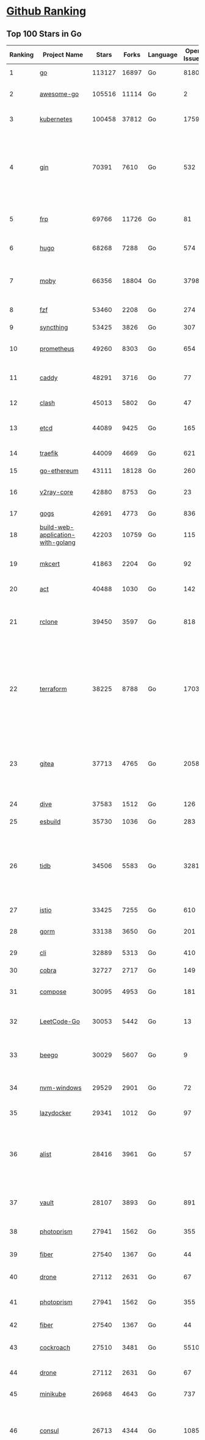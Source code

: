 [Github Ranking](../README.md)
==========

## Top 100 Stars in Go

| Ranking | Project Name | Stars | Forks | Language | Open Issues | Description | Last Commit |
| ------- | ------------ | ----- | ----- | -------- | ----------- | ----------- | ----------- |
| 1 | [go](https://github.com/golang/go) | 113127 | 16897 | Go | 8180 | The Go programming language | 2023-07-30T07:24:04Z |
| 2 | [awesome-go](https://github.com/avelino/awesome-go) | 105516 | 11114 | Go | 2 | A curated list of awesome Go frameworks, libraries and software | 2023-07-29T08:33:00Z |
| 3 | [kubernetes](https://github.com/kubernetes/kubernetes) | 100458 | 37812 | Go | 1759 | Production-Grade Container Scheduling and Management | 2023-07-30T06:47:24Z |
| 4 | [gin](https://github.com/gin-gonic/gin) | 70391 | 7610 | Go | 532 | Gin is a HTTP web framework written in Go (Golang). It features a Martini-like API with much better performance -- up to 40 times faster. If you need smashing performance, get yourself some Gin. | 2023-07-24T15:28:43Z |
| 5 | [frp](https://github.com/fatedier/frp) | 69766 | 11726 | Go | 81 | A fast reverse proxy to help you expose a local server behind a NAT or firewall to the internet. | 2023-07-25T13:35:52Z |
| 6 | [hugo](https://github.com/gohugoio/hugo) | 68268 | 7288 | Go | 574 | The world’s fastest framework for building websites. | 2023-07-30T06:14:07Z |
| 7 | [moby](https://github.com/moby/moby) | 66356 | 18804 | Go | 3798 | Moby Project - a collaborative project for the container ecosystem to assemble container-based systems | 2023-07-30T02:07:00Z |
| 8 | [fzf](https://github.com/junegunn/fzf) | 53460 | 2208 | Go | 274 | :cherry_blossom: A command-line fuzzy finder | 2023-07-27T06:44:14Z |
| 9 | [syncthing](https://github.com/syncthing/syncthing) | 53425 | 3826 | Go | 307 | Open Source Continuous File Synchronization | 2023-07-30T08:33:58Z |
| 10 | [prometheus](https://github.com/prometheus/prometheus) | 49260 | 8303 | Go | 654 | The Prometheus monitoring system and time series database. | 2023-07-30T05:42:40Z |
| 11 | [caddy](https://github.com/caddyserver/caddy) | 48291 | 3716 | Go | 77 | Fast and extensible multi-platform HTTP/1-2-3 web server with automatic HTTPS | 2023-07-26T00:58:25Z |
| 12 | [clash](https://github.com/Dreamacro/clash) | 45013 | 5802 | Go | 47 | A rule-based tunnel in Go. | 2023-07-29T15:39:56Z |
| 13 | [etcd](https://github.com/etcd-io/etcd) | 44089 | 9425 | Go | 165 | Distributed reliable key-value store for the most critical data of a distributed system | 2023-07-28T23:20:20Z |
| 14 | [traefik](https://github.com/traefik/traefik) | 44009 | 4669 | Go | 621 | The Cloud Native Application Proxy | 2023-07-27T14:50:07Z |
| 15 | [go-ethereum](https://github.com/ethereum/go-ethereum) | 43111 | 18128 | Go | 260 | Official Go implementation of the Ethereum protocol | 2023-07-29T09:48:23Z |
| 16 | [v2ray-core](https://github.com/v2ray/v2ray-core) | 42880 | 8753 | Go | 23 | A platform for building proxies to bypass network restrictions. | 2023-07-28T01:44:34Z |
| 17 | [gogs](https://github.com/gogs/gogs) | 42691 | 4773 | Go | 836 | Gogs is a painless self-hosted Git service | 2023-07-25T16:31:54Z |
| 18 | [build-web-application-with-golang](https://github.com/astaxie/build-web-application-with-golang) | 42203 | 10759 | Go | 115 | A golang ebook intro how to build a web with golang | 2023-04-20T09:00:38Z |
| 19 | [mkcert](https://github.com/FiloSottile/mkcert) | 41863 | 2204 | Go | 92 | A simple zero-config tool to make locally trusted development certificates with any names you'd like. | 2023-07-21T15:58:34Z |
| 20 | [act](https://github.com/nektos/act) | 40488 | 1030 | Go | 142 | Run your GitHub Actions locally 🚀 | 2023-07-26T10:54:23Z |
| 21 | [rclone](https://github.com/rclone/rclone) | 39450 | 3597 | Go | 818 | "rsync for cloud storage" - Google Drive, S3, Dropbox, Backblaze B2, One Drive, Swift, Hubic, Wasabi, Google Cloud Storage, Yandex Files | 2023-07-30T08:30:40Z |
| 22 | [terraform](https://github.com/hashicorp/terraform) | 38225 | 8788 | Go | 1703 | Terraform enables you to safely and predictably create, change, and improve infrastructure. It is an open source tool that codifies APIs into declarative configuration files that can be shared amongst team members, treated as code, edited, reviewed, and versioned. | 2023-07-28T22:11:14Z |
| 23 | [gitea](https://github.com/go-gitea/gitea) | 37713 | 4765 | Go | 2058 | Git with a cup of tea! Painless self-hosted all-in-one software development service, including Git hosting, code review, team collaboration, package registry and CI/CD | 2023-07-30T08:38:58Z |
| 24 | [dive](https://github.com/wagoodman/dive) | 37583 | 1512 | Go | 126 | A tool for exploring each layer in a docker image | 2023-07-20T00:21:27Z |
| 25 | [esbuild](https://github.com/evanw/esbuild) | 35730 | 1036 | Go | 283 | An extremely fast bundler for the web | 2023-07-27T18:07:34Z |
| 26 | [tidb](https://github.com/pingcap/tidb) | 34506 | 5583 | Go | 3281 | TiDB is an open-source, cloud-native, distributed, MySQL-Compatible database for elastic scale and real-time analytics. Try AI-powered Chat2Query free at : https://tidbcloud.com/free-trial | 2023-07-30T09:00:48Z |
| 27 | [istio](https://github.com/istio/istio) | 33425 | 7255 | Go | 610 | Connect, secure, control, and observe services. | 2023-07-30T02:44:10Z |
| 28 | [gorm](https://github.com/go-gorm/gorm) | 33138 | 3650 | Go | 201 | The fantastic ORM library for Golang, aims to be developer friendly | 2023-07-27T09:21:06Z |
| 29 | [cli](https://github.com/cli/cli) | 32889 | 5313 | Go | 410 | GitHub’s official command line tool | 2023-07-29T18:15:31Z |
| 30 | [cobra](https://github.com/spf13/cobra) | 32727 | 2717 | Go | 149 | A Commander for modern Go CLI interactions | 2023-07-27T14:52:24Z |
| 31 | [compose](https://github.com/docker/compose) | 30095 | 4953 | Go | 181 | Define and run multi-container applications with Docker | 2023-07-30T07:09:50Z |
| 32 | [LeetCode-Go](https://github.com/halfrost/LeetCode-Go) | 30053 | 5442 | Go | 13 | ✅ Solutions to LeetCode by Go, 100% test coverage, runtime beats 100% / LeetCode 题解 | 2023-04-08T04:02:08Z |
| 33 | [beego](https://github.com/beego/beego) | 30029 | 5607 | Go | 9 | beego is an open-source, high-performance web framework for the Go programming language. | 2023-07-27T14:00:20Z |
| 34 | [nvm-windows](https://github.com/coreybutler/nvm-windows) | 29529 | 2901 | Go | 72 | A node.js version management utility for Windows. Ironically written in Go. | 2023-07-15T23:03:52Z |
| 35 | [lazydocker](https://github.com/jesseduffield/lazydocker) | 29341 | 1012 | Go | 97 | The lazier way to manage everything docker | 2023-07-27T16:12:48Z |
| 36 | [alist](https://github.com/alist-org/alist) | 28416 | 3961 | Go | 57 | 🗂️A file list/WebDAV program that supports multiple storages, powered by Gin and Solidjs. / 一个支持多存储的文件列表/WebDAV程序，使用 Gin 和 Solidjs。 | 2023-07-30T07:50:20Z |
| 37 | [vault](https://github.com/hashicorp/vault) | 28107 | 3893 | Go | 891 | A tool for secrets management, encryption as a service, and privileged access management | 2023-07-30T05:41:00Z |
| 38 | [photoprism](https://github.com/photoprism/photoprism) | 27941 | 1562 | Go | 355 | AI-Powered Photos App for the Decentralized Web 🌈💎✨ | 2023-07-29T20:36:30Z |
| 39 | [fiber](https://github.com/gofiber/fiber) | 27540 | 1367 | Go | 44 | ⚡️ Express inspired web framework written in Go | 2023-07-29T16:58:03Z |
| 40 | [drone](https://github.com/harness/drone) | 27112 | 2631 | Go | 67 | Drone is a Container-Native, Continuous Delivery Platform | 2023-07-27T09:32:21Z |
| 41 | [photoprism](https://github.com/photoprism/photoprism) | 27941 | 1562 | Go | 355 | AI-Powered Photos App for the Decentralized Web 🌈💎✨ | 2023-07-29T20:36:30Z |
| 42 | [fiber](https://github.com/gofiber/fiber) | 27540 | 1367 | Go | 44 | ⚡️ Express inspired web framework written in Go | 2023-07-29T16:58:03Z |
| 43 | [cockroach](https://github.com/cockroachdb/cockroach) | 27510 | 3481 | Go | 5510 | CockroachDB - the open source, cloud-native distributed SQL database. | 2023-07-30T08:39:21Z |
| 44 | [drone](https://github.com/harness/drone) | 27112 | 2631 | Go | 67 | Drone is a Container-Native, Continuous Delivery Platform | 2023-07-27T09:32:21Z |
| 45 | [minikube](https://github.com/kubernetes/minikube) | 26968 | 4643 | Go | 737 | Run Kubernetes locally | 2023-07-29T15:27:59Z |
| 46 | [consul](https://github.com/hashicorp/consul) | 26713 | 4344 | Go | 1085 | Consul is a distributed, highly available, and data center aware solution to connect and configure applications across dynamic, distributed infrastructure. | 2023-07-30T02:37:20Z |
| 47 | [nps](https://github.com/ehang-io/nps) | 26618 | 4883 | Go | 433 | 一款轻量级、高性能、功能强大的内网穿透代理服务器。支持tcp、udp、socks5、http等几乎所有流量转发，可用来访问内网网站、本地支付接口调试、ssh访问、远程桌面，内网dns解析、内网socks5代理等等……，并带有功能强大的web管理端。a lightweight, high-performance, powerful intranet penetration proxy server, with a powerful web management terminal. | 2023-07-17T03:53:54Z |
| 48 | [echo](https://github.com/labstack/echo) | 26166 | 2161 | Go | 49 | High performance, minimalist Go web framework | 2023-07-22T20:47:35Z |
| 49 | [portainer](https://github.com/portainer/portainer) | 26117 | 2211 | Go | 329 | Making Docker and Kubernetes management easy. | 2023-07-30T07:06:57Z |
| 50 | [influxdb](https://github.com/influxdata/influxdb) | 25867 | 3406 | Go | 1728 | Scalable datastore for metrics, events, and real-time analytics | 2023-06-30T15:55:10Z |
| 51 | [kit](https://github.com/go-kit/kit) | 25255 | 2434 | Go | 35 | A standard library for microservices. | 2023-06-13T22:13:23Z |
| 52 | [go-zero](https://github.com/zeromicro/go-zero) | 25032 | 3543 | Go | 295 | A cloud-native Go microservices framework with cli tool for productivity. | 2023-07-29T14:34:16Z |
| 53 | [pocketbase](https://github.com/pocketbase/pocketbase) | 24861 | 1017 | Go | 44 | Open Source realtime backend in 1 file | 2023-07-29T10:56:38Z |
| 54 | [helm](https://github.com/helm/helm) | 24717 | 6749 | Go | 270 | The Kubernetes Package Manager | 2023-07-29T08:11:33Z |
| 55 | [iris](https://github.com/kataras/iris) | 24205 | 2485 | Go | 85 | The fastest HTTP/2 Go Web Framework. New, modern and easy to learn. Fast development with Code you control. Unbeatable cost-performance ratio :rocket: | 2023-07-25T14:38:51Z |
| 56 | [k3s](https://github.com/k3s-io/k3s) | 23869 | 2097 | Go | 105 | Lightweight Kubernetes | 2023-07-29T17:25:31Z |
| 57 | [nsq](https://github.com/nsqio/nsq) | 23663 | 2881 | Go | 51 | A realtime distributed messaging platform | 2023-07-16T20:11:26Z |
| 58 | [viper](https://github.com/spf13/viper) | 23560 | 1932 | Go | 373 | Go configuration with fangs | 2023-07-27T18:56:41Z |
| 59 | [v2ray-core](https://github.com/v2fly/v2ray-core) | 23379 | 3721 | Go | 42 | A platform for building proxies to bypass network restrictions. | 2023-07-26T22:27:25Z |
| 60 | [faas](https://github.com/openfaas/faas) | 23317 | 1860 | Go | 29 | OpenFaaS - Serverless Functions Made Simple | 2023-07-27T09:16:52Z |
| 61 | [croc](https://github.com/schollz/croc) | 23213 | 991 | Go | 105 | Easily and securely send things from one computer to another :crocodile: :package: | 2023-07-11T14:38:11Z |
| 62 | [ngrok](https://github.com/inconshreveable/ngrok) | 23107 | 4303 | Go | 224 | Introspected tunnels to localhost | 2023-07-09T00:44:48Z |
| 63 | [logrus](https://github.com/sirupsen/logrus) | 23013 | 2259 | Go | 4 | Structured, pluggable logging for Go. | 2023-07-21T15:53:03Z |
| 64 | [docker_practice](https://github.com/yeasy/docker_practice) | 22705 | 5576 | Go | 4 | Learn and understand Docker&Container technologies, with real DevOps practice! | 2023-07-29T08:32:31Z |
| 65 | [go-patterns](https://github.com/tmrts/go-patterns) | 22553 | 2068 | Go | 17 | Curated list of Go design patterns, recipes and idioms | 2023-04-30T11:12:57Z |
| 66 | [hub](https://github.com/mislav/hub) | 22503 | 2396 | Go | 238 | A command-line tool that makes git easier to use with GitHub. | 2023-07-25T10:30:58Z |
| 67 | [micro](https://github.com/zyedidia/micro) | 21847 | 1134 | Go | 697 | A modern and intuitive terminal-based text editor | 2023-07-27T19:02:59Z |
| 68 | [k9s](https://github.com/derailed/k9s) | 21743 | 1392 | Go | 411 | 🐶 Kubernetes CLI To Manage Your Clusters In Style! | 2023-07-29T22:31:03Z |
| 69 | [milvus](https://github.com/milvus-io/milvus) | 21708 | 2411 | Go | 627 | A cloud-native vector database, storage for next generation AI applications | 2023-07-30T03:45:42Z |
| 70 | [dapr](https://github.com/dapr/dapr) | 21645 | 1688 | Go | 374 | Dapr is a portable, event-driven, runtime for building distributed applications across cloud and edge. | 2023-07-30T04:07:43Z |
| 71 | [vegeta](https://github.com/tsenart/vegeta) | 21574 | 1296 | Go | 54 | HTTP load testing tool and library. It's over 9000! | 2023-07-26T23:33:48Z |
| 72 | [lux](https://github.com/iawia002/lux) | 21572 | 2539 | Go | 442 | 👾 Fast and simple video download library and CLI tool written in Go | 2023-07-06T02:37:15Z |
| 73 | [rancher](https://github.com/rancher/rancher) | 21371 | 2853 | Go | 2457 | Complete container management platform | 2023-07-29T04:40:43Z |
| 74 | [kratos](https://github.com/go-kratos/kratos) | 21078 | 3855 | Go | 87 | Your ultimate Go microservices framework for the cloud-native era. | 2023-07-28T13:51:01Z |
| 75 | [k6](https://github.com/grafana/k6) | 21047 | 1107 | Go | 424 | A modern load testing tool, using Go and JavaScript - https://k6.io | 2023-07-28T16:29:35Z |
| 76 | [fyne](https://github.com/fyne-io/fyne) | 20897 | 1171 | Go | 546 | Cross platform GUI toolkit in Go inspired by Material Design | 2023-07-29T18:55:34Z |
| 77 | [delve](https://github.com/go-delve/delve) | 20836 | 2081 | Go | 95 | Delve is a debugger for the Go programming language. | 2023-07-29T00:13:39Z |
| 78 | [restic](https://github.com/restic/restic) | 20779 | 1327 | Go | 379 | Fast, secure, efficient backup program | 2023-07-29T18:16:35Z |
| 79 | [go-micro](https://github.com/go-micro/go-micro) | 20682 | 2295 | Go | 76 | A Go microservices framework | 2023-07-20T06:49:56Z |
| 80 | [harbor](https://github.com/goharbor/harbor) | 20537 | 4408 | Go | 550 | An open source trusted cloud native registry project that stores, signs, and scans content. | 2023-07-28T10:18:46Z |
| 81 | [cli](https://github.com/urfave/cli) | 20470 | 1692 | Go | 34 | A simple, fast, and fun package for building command line apps in Go | 2023-07-23T10:31:07Z |
| 82 | [filebrowser](https://github.com/filebrowser/filebrowser) | 20237 | 2424 | Go | 62 | 📂 Web File Browser | 2023-07-30T08:53:01Z |
| 83 | [testify](https://github.com/stretchr/testify) | 20214 | 1484 | Go | 253 | A toolkit with common assertions and mocks that plays nicely with the standard library | 2023-07-30T07:54:10Z |
| 84 | [colly](https://github.com/gocolly/colly) | 20054 | 1620 | Go | 141 | Elegant Scraper and Crawler Framework for Golang | 2023-07-20T18:02:20Z |
| 85 | [fasthttp](https://github.com/valyala/fasthttp) | 19903 | 1659 | Go | 67 | Fast HTTP package for Go. Tuned for high performance. Zero memory allocations in hot paths. Up to 10x faster than net/http | 2023-07-21T07:55:22Z |
| 86 | [learn-go-with-tests](https://github.com/quii/learn-go-with-tests) | 19867 | 2611 | Go | 35 | Learn Go with test-driven development | 2023-07-21T13:07:41Z |
| 87 | [loki](https://github.com/grafana/loki) | 19674 | 2845 | Go | 952 | Like Prometheus, but for logs. | 2023-07-30T07:49:19Z |
| 88 | [websocket](https://github.com/gorilla/websocket) | 19502 | 3374 | Go | 27 | Package gorilla/websocket is a fast, well-tested and widely used WebSocket implementation for Go. | 2023-07-24T02:50:40Z |
| 89 | [dgraph](https://github.com/dgraph-io/dgraph) | 19477 | 1473 | Go | 199 | Native GraphQL Database with graph backend | 2023-07-29T04:37:36Z |
| 90 | [zap](https://github.com/uber-go/zap) | 19195 | 1360 | Go | 96 | Blazing fast, structured, leveled logging in Go. | 2023-07-30T03:52:18Z |
| 91 | [bubbletea](https://github.com/charmbracelet/bubbletea) | 19116 | 606 | Go | 37 | A powerful little TUI framework 🏗 | 2023-07-24T16:37:31Z |
| 92 | [mux](https://github.com/gorilla/mux) | 18657 | 1782 | Go | 13 | Package gorilla/mux is a powerful HTTP router and URL matcher for building Go web servers with 🦍 | 2023-07-30T08:59:09Z |
| 93 | [podman](https://github.com/containers/podman) | 18613 | 2012 | Go | 464 | Podman: A tool for managing OCI containers and pods. | 2023-07-29T12:10:10Z |
| 94 | [Cloudreve](https://github.com/cloudreve/Cloudreve) | 18571 | 3098 | Go | 215 | 🌩支持多家云存储的云盘系统 (Self-hosted file management and sharing system, supports multiple storage providers) | 2023-07-29T01:09:43Z |
| 95 | [grpc-go](https://github.com/grpc/grpc-go) | 18528 | 4075 | Go | 121 | The Go language implementation of gRPC. HTTP/2 based RPC | 2023-07-29T09:44:40Z |
| 96 | [trivy](https://github.com/aquasecurity/trivy) | 18185 | 1812 | Go | 133 | Find vulnerabilities, misconfigurations, secrets, SBOM in containers, Kubernetes, code repositories, clouds and more | 2023-07-30T07:59:37Z |
| 97 | [jaeger](https://github.com/jaegertracing/jaeger) | 18007 | 2166 | Go | 333 | CNCF Jaeger, a Distributed Tracing Platform | 2023-07-29T19:34:50Z |
| 98 | [AdGuardHome](https://github.com/AdguardTeam/AdGuardHome) | 17945 | 1505 | Go | 877 | Network-wide ads & trackers blocking DNS server | 2023-07-28T16:51:00Z |
| 99 | [seaweedfs](https://github.com/seaweedfs/seaweedfs) | 17927 | 2009 | Go | 195 | SeaweedFS is a fast distributed storage system for blobs, objects, files, and data lake, for billions of files! Blob store has O(1) disk seek, cloud tiering. Filer supports Cloud Drive, cross-DC active-active replication, Kubernetes, POSIX FUSE mount, S3 API, S3 Gateway, Hadoop, WebDAV, encryption, Erasure Coding. | 2023-07-27T22:39:18Z |
| 100 | [gotty](https://github.com/yudai/gotty) | 17908 | 1349 | Go | 102 | Share your terminal as a web application | 2023-03-24T15:55:33Z |

